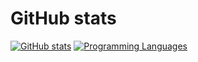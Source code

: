 # GitHub stats

[![GitHub stats](https://github-readme-stats.vercel.app/api?username=balancy&show_icons=true&theme=radical&include_all_commits=true&theme=algolia)](https://github.com/balancy/github-readme-stats)
[![Programming Languages](https://github-readme-stats.vercel.app/api/top-langs/?username=balancy&&layout=compact)](https://github.com/balancy/github-readme-stats)

